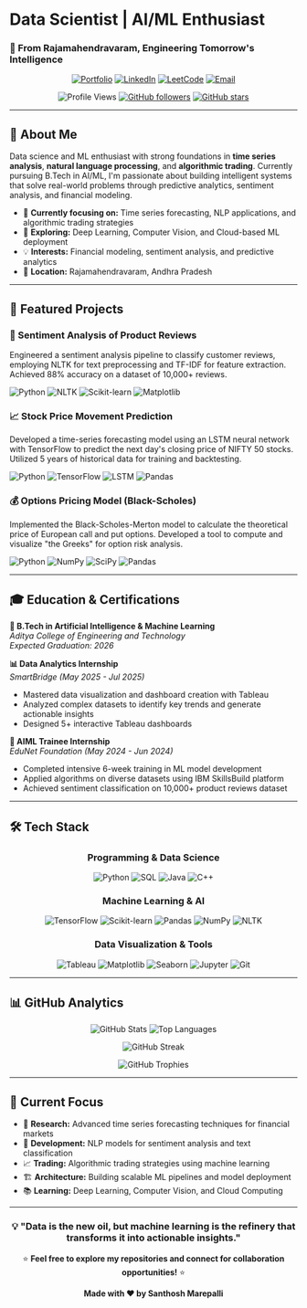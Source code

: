 # Data Scientist | AI/ML Enthusiast
### 🎯 From Rajamahendravaram, Engineering Tomorrow's Intelligence

<div align="center">

[![Portfolio](https://img.shields.io/badge/-Portfolio-FF5722?style=for-the-badge&logo=firefox&logoColor=white)](https://marepallisanthosh.engineer)
[![LinkedIn](https://img.shields.io/badge/-LinkedIn-0077B5?style=for-the-badge&logo=linkedin&logoColor=white)](https://www.linkedin.com/in/f2f2aed9/)
[![LeetCode](https://img.shields.io/badge/-LeetCode-FFA116?style=for-the-badge&logo=leetcode&logoColor=black)](https://leetcode.com/u/74cf8cce/)
[![Email](https://img.shields.io/badge/-Email-D14836?style=for-the-badge&logo=gmail&logoColor=white)](mailto:marepallisanthosh.999333@gmail.com)

![Profile Views](https://komarev.com/ghpvc/?username=marepallisanthosh999333&color=blue&style=flat-square)
[![GitHub followers](https://img.shields.io/github/followers/marepallisanthosh999333?label=Followers&style=social)](https://github.com/marepallisanthosh999333?tab=followers)
[![GitHub stars](https://img.shields.io/github/stars/marepallisanthosh999333?label=Stars&style=social)](https://github.com/marepallisanthosh999333)

</div>

---

## 🧠 About Me

Data science and ML enthusiast with strong foundations in **time series analysis**, **natural language processing**, and **algorithmic trading**. Currently pursuing B.Tech in AI/ML, I'm passionate about building intelligent systems that solve real-world problems through predictive analytics, sentiment analysis, and financial modeling.

- 🔭 **Currently focusing on:** Time series forecasting, NLP applications, and algorithmic trading strategies
- 🌱 **Exploring:** Deep Learning, Computer Vision, and Cloud-based ML deployment
- 💡 **Interests:** Financial modeling, sentiment analysis, and predictive analytics
- 📍 **Location:** Rajamahendravaram, Andhra Pradesh

---

## 🚀 Featured Projects

### 🎯 Sentiment Analysis of Product Reviews
Engineered a sentiment analysis pipeline to classify customer reviews, employing NLTK for text preprocessing and TF-IDF for feature extraction. Achieved 88% accuracy on a dataset of 10,000+ reviews.

![Python](https://img.shields.io/badge/-Python-3776AB?style=flat-square&logo=python&logoColor=white)
![NLTK](https://img.shields.io/badge/-NLTK-006400?style=flat-square&logo=python&logoColor=white)
![Scikit-learn](https://img.shields.io/badge/-Scikit--learn-F7931E?style=flat-square&logo=scikit-learn&logoColor=white)
![Matplotlib](https://img.shields.io/badge/-Matplotlib-11557c?style=flat-square&logo=python&logoColor=white)

### 📈 Stock Price Movement Prediction
Developed a time-series forecasting model using an LSTM neural network with TensorFlow to predict the next day's closing price of NIFTY 50 stocks. Utilized 5 years of historical data for training and backtesting.

![Python](https://img.shields.io/badge/-Python-3776AB?style=flat-square&logo=python&logoColor=white)
![TensorFlow](https://img.shields.io/badge/-TensorFlow-FF6F00?style=flat-square&logo=tensorflow&logoColor=white)
![LSTM](https://img.shields.io/badge/-LSTM-FF6B6B?style=flat-square&logo=python&logoColor=white)
![Pandas](https://img.shields.io/badge/-Pandas-150458?style=flat-square&logo=pandas&logoColor=white)

### 💰 Options Pricing Model (Black-Scholes)
Implemented the Black-Scholes-Merton model to calculate the theoretical price of European call and put options. Developed a tool to compute and visualize "the Greeks" for option risk analysis.

![Python](https://img.shields.io/badge/-Python-3776AB?style=flat-square&logo=python&logoColor=white)
![NumPy](https://img.shields.io/badge/-NumPy-013243?style=flat-square&logo=numpy&logoColor=white)
![SciPy](https://img.shields.io/badge/-SciPy-8CAAE6?style=flat-square&logo=scipy&logoColor=white)
![Pandas](https://img.shields.io/badge/-Pandas-150458?style=flat-square&logo=pandas&logoColor=white)

---

## 🎓 Education & Certifications

**🎯 B.Tech in Artificial Intelligence & Machine Learning**  
*Aditya College of Engineering and Technology*  
*Expected Graduation: 2026*

**📊 Data Analytics Internship**  
*SmartBridge (May 2025 - Jul 2025)*  
- Mastered data visualization and dashboard creation with Tableau
- Analyzed complex datasets to identify key trends and generate actionable insights
- Designed 5+ interactive Tableau dashboards

**🤖 AIML Trainee Internship**  
*EduNet Foundation (May 2024 - Jun 2024)*  
- Completed intensive 6-week training in ML model development
- Applied algorithms on diverse datasets using IBM SkillsBuild platform
- Achieved sentiment classification on 10,000+ product reviews dataset

---

## 🛠️ Tech Stack

<div align="center">

### Programming & Data Science
![Python](https://img.shields.io/badge/-Python-3776AB?style=for-the-badge&logo=python&logoColor=white)
![SQL](https://img.shields.io/badge/-SQL-4479A1?style=for-the-badge&logo=mysql&logoColor=white)
![Java](https://img.shields.io/badge/-Java-007396?style=for-the-badge&logo=java&logoColor=white)
![C++](https://img.shields.io/badge/-C++-00599C?style=for-the-badge&logo=cplusplus&logoColor=white)

### Machine Learning & AI
![TensorFlow](https://img.shields.io/badge/-TensorFlow-FF6F00?style=for-the-badge&logo=tensorflow&logoColor=white)
![Scikit-learn](https://img.shields.io/badge/-Scikit--learn-F7931E?style=for-the-badge&logo=scikit-learn&logoColor=white)
![Pandas](https://img.shields.io/badge/-Pandas-150458?style=for-the-badge&logo=pandas&logoColor=white)
![NumPy](https://img.shields.io/badge/-NumPy-013243?style=for-the-badge&logo=numpy&logoColor=white)
![NLTK](https://img.shields.io/badge/-NLTK-006400?style=for-the-badge&logo=python&logoColor=white)

### Data Visualization & Tools
![Tableau](https://img.shields.io/badge/-Tableau-E97627?style=for-the-badge&logo=tableau&logoColor=white)
![Matplotlib](https://img.shields.io/badge/-Matplotlib-11557c?style=for-the-badge&logo=python&logoColor=white)
![Seaborn](https://img.shields.io/badge/-Seaborn-388E3C?style=for-the-badge&logo=python&logoColor=white)
![Jupyter](https://img.shields.io/badge/-Jupyter-F37626?style=for-the-badge&logo=jupyter&logoColor=white)
![Git](https://img.shields.io/badge/-Git-F05032?style=for-the-badge&logo=git&logoColor=white)

</div>

---

## 📊 GitHub Analytics

<div align="center">

![GitHub Stats](https://github-readme-stats.vercel.app/api?username=marepallisanthosh999333&show_icons=true&theme=tokyonight&hide_border=true)
![Top Languages](https://github-readme-stats.vercel.app/api/top-langs/?username=marepallisanthosh999333&layout=compact&theme=tokyonight&hide_border=true)

![GitHub Streak](https://github-readme-streak-stats.herokuapp.com/?user=marepallisanthosh999333&theme=tokyonight&hide_border=true)

![GitHub Trophies](https://github-profile-trophy.vercel.app/?username=marepallisanthosh999333&theme=tokyonight&no-frame=true&column=6)

</div>

---

## 🌟 Current Focus

- 🔬 **Research:** Advanced time series forecasting techniques for financial markets
- 🤖 **Development:** NLP models for sentiment analysis and text classification
- 📈 **Trading:** Algorithmic trading strategies using machine learning
- 🏗️ **Architecture:** Building scalable ML pipelines and model deployment
- 📚 **Learning:** Deep Learning, Computer Vision, and Cloud Computing

---

<div align="center">

### 💡 "Data is the new oil, but machine learning is the refinery that transforms it into actionable insights."

⭐ **Feel free to explore my repositories and connect for collaboration opportunities!** ⭐

**Made with ❤️ by Santhosh Marepalli**

</div>
